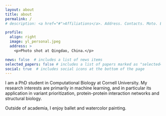 ```yaml
---
layout: about
title: about
permalink: /
# description: <a href="#">Affiliations</a>. Address. Contacts. Moto. Etc.

profile:
  align: right
  image: yl_personal.jpeg
  address: >
    <p>Photo shot at Qingdao, China.</p>

news: false  # includes a list of news items
selected_papers: false # includes a list of papers marked as "selected={true}"
social: true  # includes social icons at the bottom of the page
---
```


I am a PhD student in Computational Biology at Cornell University. My research interests are primarily in machine learning, and in particular its application in variant prioritization, protein-protein interaction networks and structural biology.
<!-- My research interest -->

<!-- ### Education

* Biostatistics, M.S., Yale University, 2019-2021
* Biomedical Engineering, B.S., Southeast University (Nanjing, China), 2015-2019 -->

Outside of academia, I enjoy ballet and watercolor painting.